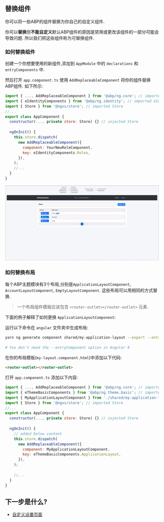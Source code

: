 ## 替换组件

你可以将一些ABP的组件替换为你自己的自定义组件.

你可以**替换**但**不能自定义**默认ABP组件的原因是禁用或更改该组件的一部分可能会导致问题. 所以我们把这些组件称为可替换组件.

### 如何替换组件

创建一个你想要使用的新组件,添加到 `AppModule` 中的 `declarations` 和`entryComponents` 中.

然后打开 `app.component.ts` 使用 `AddReplaceableComponent` 将你的组件替换ABP组件. 如下所示:

```js
import { ..., AddReplaceableComponent } from '@abp/ng.core'; // imported AddReplaceableComponent action
import { eIdentityComponents } from '@abp/ng.identity'; // imported eIdentityComponents enum
import { Store } from '@ngxs/store'; // imported Store
//...
export class AppComponent {
  constructor(..., private store: Store) {} // injected Store

  ngOnInit() {
    this.store.dispatch(
      new AddReplaceableComponent({
        component: YourNewRoleComponent,
        key: eIdentityComponents.Roles,
      }),
    );
    //...
  }
}
```

![Example Usage](./images/component-replacement.gif)

### 如何替换布局

每个ABP主题模块有3个布局,分别是`ApplicationLayoutComponent`, `AccountLayoutComponent`, `EmptyLayoutComponent`. 这些布局可以用相同的方式替换.

> 一个布局组件模板应该包含 `<router-outlet></router-outlet>` 元素.

下面的例子解释了如何更换 `ApplicationLayoutComponent`:

运行以下命令在 `angular` 文件夹中生成布局:

```bash
yarn ng generate component shared/my-application-layout --export --entryComponent

# You don't need the --entryComponent option in Angular 9
```

在你的布局模板(`my-layout.component.html`)中添加以下代码:

```html
<router-outlet></router-outlet>
```

打开 `app.component.ts` 添加以下内容:

```js
import { ..., AddReplaceableComponent } from '@abp/ng.core'; // imported AddReplaceableComponent
import { eThemeBasicComponents } from '@abp/ng.theme.basic'; // imported eThemeBasicComponents enum for component keys
import { MyApplicationLayoutComponent } from './shared/my-application-layout/my-application-layout.component'; // imported MyApplicationLayoutComponent
import { Store } from '@ngxs/store'; // imported Store
//...
export class AppComponent {
  constructor(..., private store: Store) {} // injected Store

  ngOnInit() {
    // added below content
    this.store.dispatch(
      new AddReplaceableComponent({
        component: MyApplicationLayoutComponent,
        key: eThemeBasicComponents.ApplicationLayout,
      }),
    );

    //...
  }
}
```

## 下一步是什么?

- [自定义设置页面](./Custom-Setting-Page.md)
